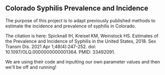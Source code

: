 ## Colorado Syphilis Prevalence and Incidence

The purpose of this project is to adapt previously published methods to estimate the incidence and prevalence of syphilis in Colorado.

The citation is here:
Spicknall IH, Kreisel KM, Weinstock HS. Estimates of the Prevalence and Incidence of Syphilis in the United States, 2018. Sex Transm Dis. 2021 Apr 1;48(4):247-252. doi: 10.1097/OLQ.0000000000001364. PMID: 33492091.

We are using their code and inputting our own parameter values and then we'll be off and running!

